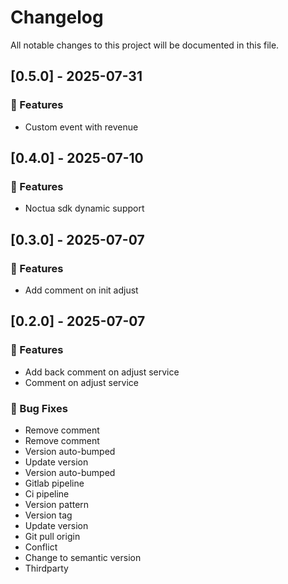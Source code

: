 # Changelog

All notable changes to this project will be documented in this file.

## [0.5.0] - 2025-07-31

### 🚀 Features

- Custom event with revenue

## [0.4.0] - 2025-07-10

### 🚀 Features

- Noctua sdk dynamic support

## [0.3.0] - 2025-07-07

### 🚀 Features

- Add comment on init adjust

## [0.2.0] - 2025-07-07

### 🚀 Features

- Add back comment on adjust service
- Comment on adjust service

### 🐛 Bug Fixes

- Remove comment
- Remove comment
- Version auto-bumped
- Update version
- Version auto-bumped
- Gitlab pipeline
- Ci pipeline
- Version pattern
- Version tag
- Update version
- Git pull origin
- Conflict
- Change to semantic version
- Thirdparty

<!-- generated by git-cliff -->
